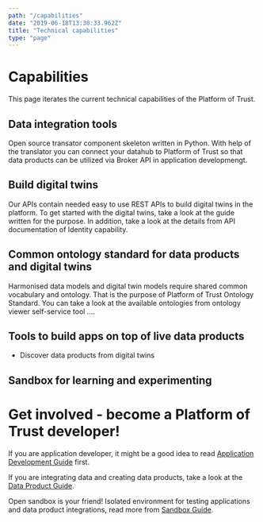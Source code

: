 ```yaml
---
path: "/capabilities"
date: "2019-06-18T13:30:33.962Z"
title: "Technical capabilities"
type: "page"
---
```



# Capabilities

This page iterates the current technical capabilities of the Platform of Trust. 

## Data integration tools

Open source transator component skeleton written in Python. With help of the translator you can connect your datahub to Platform of Trust so that data products can be utilized via Broker API in application developmengt. 

## Build digital twins 

Our APIs contain needed easy to use REST APIs to build digital twins in the platform. To get started with the digital twins, take a look at the guide written for the purpose. In addition, take a look at the details from API documentation of Identity capability. 

## Common ontology standard for data products and digital twins

Harmonised data models and digital twin models require shared common vocabulary and ontology. That is the purpose of Platform of Trust Ontology Standard. You can take a look at the available ontologies from ontology viewer self-service tool ....

## Tools to build apps on top of live data products

* Discover data products from digital twins

## Sandbox for learning and experimenting


# Get involved - become a Platform of Trust developer!

If you are application developer, it might be a good idea to read [Application Development Guide](/guides/build-apps) first. 

If you are integrating data and creating data products, take a look at the [Data Product Guide](/guides/data-products). 

Open sandbox is your friend! Isolated environment for testing applications and data product integrations, read more from [Sandbox Guide](/guides/sandbox).